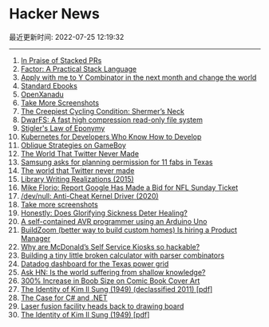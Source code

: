 # Hacker News

最近更新时间: 2022-07-25 12:19:32

--- 
1. [In Praise of Stacked PRs](https://benjamincongdon.me/blog/2022/07/17/In-Praise-of-Stacked-PRs/) 
2. [Factor: A Practical Stack Language](https://factorcode.org/) 
3. [Apply with me to Y Combinator in the next month and change the world](https://youogle.com) 
4. [Standard Ebooks](https://standardebooks.org/) 
5. [OpenXanadu](https://xanadu.com/xanademos/MoeJusteOrigins.html) 
6. [Take More Screenshots](https://alexwlchan.net/2022/07/screenshots/) 
7. [The Creepiest Cycling Condition: Shermer’s Neck](https://www.welovecycling.com/wide/2017/08/10/creepiest-cycling-condition-shermers-neck/) 
8. [DwarFS: A fast high compression read-only file system](https://github.com/mhx/dwarfs) 
9. [Stigler's Law of Eponymy](https://en.wikipedia.org/wiki/Stigler%27s_law_of_eponymy) 
10. [Kubernetes for Developers Who Know How to Develop](https://blog.ali.dev/engineering/2022/01/13/k8s-for-developers/) 
11. [Oblique Strategies on GameBoy](https://nickyflowers.itch.io/osgb) 
12. [The World That Twitter Never Made](https://scholars-stage.org/the-world-that-twitter-never-made/) 
13. [Samsung asks for planning permission for 11 fabs in Texas](https://www.electronicsweekly.com/uncategorised/802190-2022-07/) 
14. [The world that Twitter never made](https://scholars-stage.org/the-world-that-twitter-never-made/) 
15. [Library Writing Realizations (2015)](http://cbloomrants.blogspot.com/2015/09/library-writing-realizations.html) 
16. [Mike Florio: Report Google Has Made a Bid for NFL Sunday Ticket](https://profootballtalk.nbcsports.com/2022/07/24/report-google-has-made-a-bid-for-sunday-ticket/) 
17. [/dev/null: Anti-Cheat Kernel Driver (2020)](https://www.leagueoflegends.com/en-us/news/dev/dev-null-anti-cheat-kernel-driver/) 
18. [Take more screenshots](https://alexwlchan.net/2022/07/screenshots/) 
19. [Honestly: Does Glorifying Sickness Deter Healing?](https://www.commonsense.news/p/honestly-does-glorifying-sickness) 
20. [A self-contained AVR programmer using an Arduino Uno](https://blog.jgc.org/2022/07/a-self-contained-avr-programmer-using.html) 
21. [BuildZoom (better way to build custom homes) Is hiring a Product Manager](https://jobs.lever.co/buildzoom) 
22. [Why are McDonald’s Self Service Kiosks so hackable?](https://ghuntley.com/mcdonalds/) 
23. [Building a tiny little broken calculator with parser combinators](https://blog.jfo.click/building-a-tiny-little-broken-calculator-with-parser-combinators/) 
24. [Datadog dashboard for the Texas power grid](https://p.datadoghq.com/sb/5c2fc00be-393be929c9c55c3b80b557d08c30787a?from_ts=1658093527470&to_ts=1658698327470&live=true) 
25. [Ask HN: Is the world suffering from shallow knowledge?](https://news.ycombinator.com/item?id=32219529) 
26. [300% Increase in Boob Size on Comic Book Cover Art](https://blog.pricecharting.com/2022/07/300-increase-in-boob-size-on-comic-book.html) 
27. [The Identity of Kim Il Sung (1949) (declassified 2011) [pdf]](https://www.cia.gov/readingroom/docs/CIA-RDP80-00809A000600270269-4.pdf) 
28. [The Case for C# and .NET](https://chrlschn.medium.com/the-case-for-c-and-net-72ee933da304) 
29. [Laser fusion facility heads back to drawing board](https://www.nature.com/articles/d41586-022-02022-1) 
30. [The Identity of Kim Il Sung (1949) [pdf]](https://www.cia.gov/readingroom/docs/CIA-RDP80-00809A000600270269-4.pdf) 
